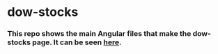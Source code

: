 # dow-stocks

### This repo shows the main Angular files that make the dow-stocks page. It can be seen [here](dock-home.com/stocks/).
